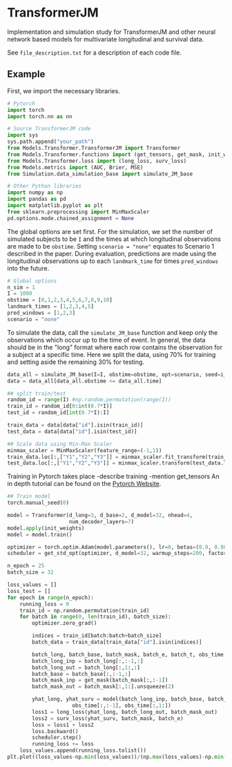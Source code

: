 # TransformerJM

Implementation and simulation study for TransformerJM and other neural network based models for multivariate longitudinal and survival data.

See `file_description.txt` for a description of each code file.

## Example

First, we import the necessary libraries.

```python
# Pytorch
import torch
import torch.nn as nn

# Source TransformerJM code
import sys
sys.path.append("your_path")
from Models.Transformer.TransformerJM import Transformer
from Models.Transformer.functions import (get_tensors, get_mask, init_weights, get_std_opt)
from Models.Transformer.loss import (long_loss, surv_loss)
from Models.metrics import (AUC, Brier, MSE)
from Simulation.data_simulation_base import simulate_JM_base

# Other Python libraries
import numpy as np
import pandas as pd
import matplotlib.pyplot as plt
from sklearn.preprocessing import MinMaxScaler
pd.options.mode.chained_assignment = None
```

The global options are set first. For the simulation, we set the number of simulated subjects to be `I` and the times at which longitudinal observations are made to be `obstime`. Setting `scenario = "none"` equates to Scenario 1 described in the paper. During evaluation, predictions are made using the longitudinal observations up to each `landmark_time` for times `pred_windows` into the future.

```python
# Global options
n_sim = 1
I = 1000
obstime = [0,1,2,3,4,5,6,7,8,9,10]
landmark_times = [1,2,3,4,5]
pred_windows = [1,2,3]
scenario = "none"
```

To simulate the data, call the `simulate_JM_base` function and keep only the observations which occur up to the time of event. In general, the data should be in the "long" format where each row contains the observation for a subject at a specific time. Here we split the data, using 70% for training and setting aside the remaining 30% for testing.

```python
data_all = simulate_JM_base(I=I, obstime=obstime, opt=scenario, seed=i_sim)
data = data_all[data_all.obstime <= data_all.time]

## split train/test
random_id = range(I) #np.random.permutation(range(I))
train_id = random_id[0:int(0.7*I)]
test_id = random_id[int(0.7*I):I]

train_data = data[data["id"].isin(train_id)]
test_data = data[data["id"].isin(test_id)]

## Scale data using Min-Max Scaler
minmax_scaler = MinMaxScaler(feature_range=(-1,1))
train_data.loc[:,["Y1","Y2","Y3"]] = minmax_scaler.fit_transform(train_data.loc[:,["Y1","Y2","Y3"]])
test_data.loc[:,["Y1","Y2","Y3"]] = minmax_scaler.transform(test_data.loc[:,["Y1","Y2","Y3"]])
```

Training in Pytorch takes place 
-describe training
-mention get_tensors
An in depth tutorial can be found on the [Pytorch Website](https://pytorch.org/tutorials/beginner/introyt/trainingyt.html).

```python
## Train model
torch.manual_seed(0)

model = Transformer(d_long=3, d_base=2, d_model=32, nhead=4,
                    num_decoder_layers=7)
model.apply(init_weights)
model = model.train()

optimizer = torch.optim.Adam(model.parameters(), lr=0, betas=(0.9, 0.98), eps=1e-9)
scheduler = get_std_opt(optimizer, d_model=32, warmup_steps=200, factor=0.2)

n_epoch = 25
batch_size = 32

loss_values = []
loss_test = []
for epoch in range(n_epoch):
    running_loss = 0
    train_id = np.random.permutation(train_id)
    for batch in range(0, len(train_id), batch_size):
        optimizer.zero_grad()

        indices = train_id[batch:batch+batch_size]
        batch_data = train_data[train_data["id"].isin(indices)]

        batch_long, batch_base, batch_mask, batch_e, batch_t, obs_time = get_tensors(batch_data.copy())
        batch_long_inp = batch_long[:,:-1,:]
        batch_long_out = batch_long[:,1:,:]
        batch_base = batch_base[:,:-1,:]
        batch_mask_inp = get_mask(batch_mask[:,:-1])
        batch_mask_out = batch_mask[:,1:].unsqueeze(2)

        yhat_long, yhat_surv = model(batch_long_inp, batch_base, batch_mask_inp,
                     obs_time[:,:-1], obs_time[:,1:])
        loss1 = long_loss(yhat_long, batch_long_out, batch_mask_out)
        loss2 = surv_loss(yhat_surv, batch_mask, batch_e)
        loss = loss1 + loss2
        loss.backward()
        scheduler.step()
        running_loss += loss
    loss_values.append(running_loss.tolist())
plt.plot((loss_values-np.min(loss_values))/(np.max(loss_values)-np.min(loss_values)), 'b-')
```

